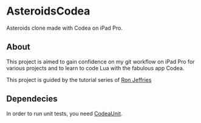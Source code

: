 # AsteroidsCodea
Asteroids clone made with Codea on iPad Pro.

## About
This project is aimed to gain confidence on my git workflow on iPad Pro for various projects and to learn to code Lua with the fabulous app Codea.

This project is guided by the tutorial series of [Ron Jeffries](https://ronjeffries.com/articles/020-asteroids/asteroids-1/)

## Dependecies

In order to run unit tests, you need [CodeaUnit](https://github.com/jakesankey/CodeaUnit).